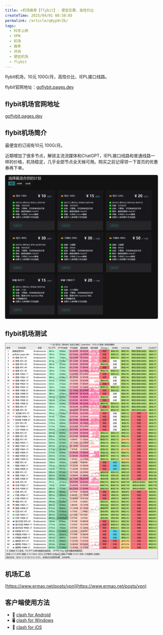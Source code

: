 ```yaml
---
title: ✈️机场推荐【flybit】- 便宜实惠、高性价比
createTime: 2025/04/01 08:58:05
permalink: /article/q8yp9r2b/
tags:
  - 科学上网
  - VPN
  - 机场
  - 推荐
  - 评测
  - 便宜机场
  - flybit
---
```


flybit机场，10元 100G/月，高性价比、IEPL接口线路。

flybit官网地址：[goflybit.pages.dev](https://goflybit.pages.dev/#/register?code=7h1NCdM7)

<!-- more -->

## flybit机场官网地址

[goflybit.pages.dev](https://goflybit.pages.dev/#/register?code=7h1NCdM7)

## flybit机场简介

最便宜的订阅有10元 100G/月。

近期增加了很多节点，解锁主流流媒体和ChatGPT，IEPL接口线路和普通线路一样的价格，机场稳定，几乎全部节点全天候可用。购买之前记得领一下首页的优惠券再下单。

![flybit机场价格](images/机场推荐flybit/image.png)

## flybit机场测试

![flybit机场测试](images/机场推荐flybit/image-1.png)

## 机场汇总

[https://www.ermao.net/posts/vpn](https://www.ermao.net/posts/vpn)

## 客户端使用方法

- 📱 [clash for Android](https://www.ermao.net/article/eh8f4n86/)
- 🖥 [clash for Windows](https://www.ermao.net/article/0gematwc/)
- 🍎 [clash for iOS](https://www.ermao.net/article/z747kgjd/)
